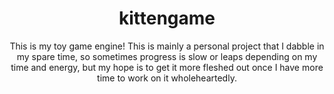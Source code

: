 <div align="center">

# kittengame

This is my toy game engine! This is mainly a personal project that I dabble in my spare time, so sometimes progress is slow or leaps depending on my time and energy, but my hope is to get it more fleshed out once I have more time to work on it wholeheartedly.

</div>
